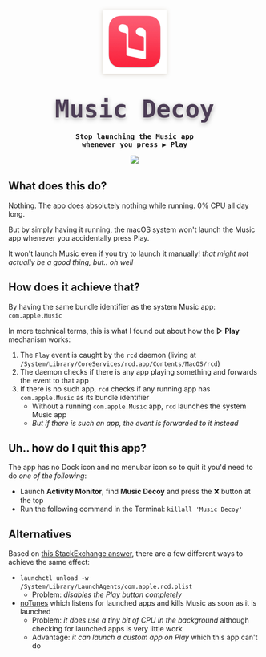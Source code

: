 <p align="center">
    <a href="https://files.lowtechguys.com/MusicDecoy.zip"><img width="128" height="128" src="Music/Assets.xcassets/AppIcon.appiconset/icon_256x256.png" style="filter: drop-shadow(0px 2px 4px rgba(80, 50, 6, 0.2));"></a>
    <h1 align="center"><code style="text-shadow: 0px 3px 10px rgba(8, 0, 6, 0.35); font-size: 3rem; font-family: ui-monospace, Menlo, monospace; font-weight: 800; background: transparent; color: #4d3e56; padding: 0.2rem 0.2rem; border-radius: 6px">Music Decoy</code></h1>
    <h4 align="center" style="padding: 0; margin: 0; font-family: ui-monospace, monospace;">Stop launching the Music app<br>whenever you press <b>▶ Play</b></h4>
</p>

<p align="center">
    <a href="https://files.lowtechguys.com/MusicDecoy.zip">
        <img width=300 src="https://files.alinpanaitiu.com/download-button-dark.svg">
    </a>
</p>

## What does this do?

Nothing. The app does absolutely nothing while running. 0% CPU all day long.

But by simply having it running, the macOS system won't launch the Music app whenever you accidentally press Play.

It won't launch Music even if you try to launch it manually! *that might not actually be a good thing, but.. oh well*

## How does it achieve that?

By having the same bundle identifier as the system Music app: `com.apple.Music`

In more technical terms, this is what I found out about how the **▷ Play** mechanism works:

1. The `Play` event is caught by the `rcd` daemon (living at `/System/Library/CoreServices/rcd.app/Contents/MacOS/rcd`)
2. The daemon checks if there is any app playing something and forwards the event to that app
3. If there is no such app, `rcd` checks if any running app has `com.apple.Music` as its bundle identifier
    - Without a running `com.apple.Music` app, `rcd` launches the system Music app
    - *But if there is such an app, the event is forwarded to it instead*

## Uh.. how do I quit this app?

The app has no Dock icon and no menubar icon so to quit it you'd need to do *one of the following*:

- Launch **Activity Monitor**, find **Music Decoy** and press the ❌ button at the top
- Run the following command in the Terminal: `killall 'Music Decoy'`

## Alternatives

Based on [this StackExchange answer](https://apple.stackexchange.com/questions/372948/how-can-i-prevent-music-app-from-starting-automatically-randomly), there are a few different ways to achieve the same effect:

- `launchctl unload -w /System/Library/LaunchAgents/com.apple.rcd.plist`
    - Problem: *disables the Play button completely*
- [noTunes](https://github.com/tombonez/noTunes) which listens for launched apps and kills Music as soon as it is launched
    - Problem: *it does use a tiny bit of CPU in the background* although checking for launched apps is very little work
    - Advantage: *it can launch a custom app on Play* which this app can't do
